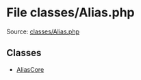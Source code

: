 File classes/Alias.php
=========

Source: [classes/Alias.php](https://github.com/PrestaShop/PrestaShop/blob/1.6.1.2/classes/Alias.php)


Classes
-------

* [AliasCore](class.AliasCore.md)

